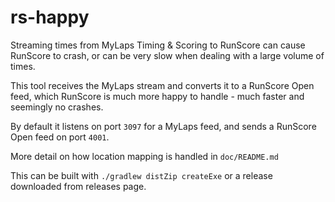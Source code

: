 # rs-happy
Streaming times from MyLaps Timing & Scoring to RunScore can cause RunScore to crash, or can be very slow when dealing with a large volume of times.

This tool receives the MyLaps stream and converts it to a RunScore Open feed, which RunScore is much more happy to handle - much faster and seemingly no crashes.

By default it listens on port `3097` for a MyLaps feed, and sends a RunScore Open feed on port `4001`. 

More detail on how location mapping is handled in `doc/README.md`

This can be built with `./gradlew distZip createExe` or a release downloaded from releases page.